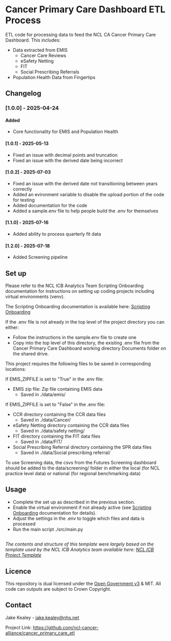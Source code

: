 # Cancer Primary Care Dashboard ETL Process

ETL code for processing data to feed the NCL CA Cancer Primary Care Dashboard. 
This includes:
 - Data extracted from EMIS
   - Cancer Care Reviews
   - eSafety Netting
   - FIT
   - Social Prescribing Referrals
 - Population Health Data from Fingertips

## Changelog

### [1.0.0] - 2025-04-24
#### Added
- Core functionality for EMIS and Population Health

#### [1.0.1] - 2025-05-13 
- Fixed an issue with decimal points and truncation
- Fixed an issue with the derived date being incorrect

#### [1.0.2] - 2025-07-03
- Fixed an issue with the derived date not transitioning between years correctly
- Added an evironment variable to disable the upload portion of the code for testing
- Added documentation for the code
- Added a sample.env file to help people build the .env for themselves

#### [1.1.0] - 2025-07-16
- Added ability to process quarterly fit data

#### [1.2.0] - 2025-07-18
- Added Screening pipeline

## Set up
Please refer to the NCL ICB Analytics Team Scripting Onboarding documentation for instructions on setting up coding projects including virtual environments (venv).

The Scripting Onboarding documentation is available here: [Scripting Onboarding](https://nhs.sharepoint.com/:f:/r/sites/msteams_3c6e53/Shared%20Documents/Data%20Science?csf=1&web=1&e=ArWnMM)

If the .env file is not already in the top level of the project directory you can either:
- Follow the instructions in the sample.env file to create one
- Copy into the top level of this directory, the existing .env file from the Cancer Primary Care Dashboard working directory Documents folder on the shared drive. 

This project requires the following files to be saved in corresponding locations:

If EMIS_ZIPFILE is set to "True" in the .env file:
- EMIS zip file: Zip file containing EMIS data
  - Saved in ./data/emis/

If EMIS_ZIPFILE is set to "False" in the .env file:
- CCR directory containing the CCR data files
  - Saved in ./data/Cancer/
- eSafety Netting directory containing the CCR data files
  - Saved in ./data/safety netting/
- FIT directory containing the FIT data files
  - Saved in ./data/FIT/
- Social Prescribing Referral directory containing the SPR data files
  - Saved in ./data/Social prescribing referral/

To use Screening data, the csvs from the Futures Screening dashboard should be added to the data/screening/ folder in either the local (for NCL practice level data) or national (for regional benchmarking data)

## Usage
- Complete the set up as described in the previous section.
- Enable the virtual environment if not already active (see [Scripting Onboarding](https://nhs.sharepoint.com/:w:/r/sites/msteams_38dd8f/Shared%20Documents/Document%20Library/Documents/Git%20Integration/Internal%20Scripting%20Guide.docx?d=wc124f806fcd8401b8d8e051ce9daab87&csf=1&web=1&e=OQjbRm) documentation for details).
- Adjust the settings in the .env to toggle which files and data is processed
- Run the main script ./src/main.py

##
*The contents and structure of this template were largely based on the template used by the NCL ICB Analytics team available here: [NCL ICB Project Template](https://github.com/ncl-icb-analytics/ncl_project)*

## Licence
This repository is dual licensed under the [Open Government v3]([https://www.nationalarchives.gov.uk/doc/open-government-licence/version/3/) & MIT. All code can outputs are subject to Crown Copyright.

## Contact
Jake Kealey - jake.kealey@nhs.net

Project Link: https://github.com/ncl-cancer-alliance/cancer_primary_care_etl